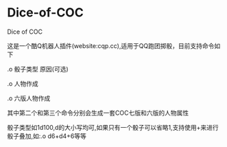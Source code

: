 # Dice-of-COC
Dice of COC

这是一个酷Q机器人插件(website:cqp.cc),适用于QQ跑团掷骰，目前支持命令如下

.o 骰子类型 原因(可选)

.o 人物作成

.o 六版人物作成

其中第二个和第三个命令分别会生成一套COC七版和六版的人物属性

骰子类型如1d100,d的大小写均可,如果只有一个骰子可以省略1,支持使用+来进行骰子叠加,如:.o d6+d4+6等等
